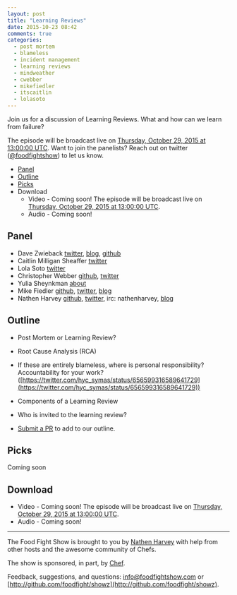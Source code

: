 ```yaml
---
layout: post
title: "Learning Reviews"
date: 2015-10-23 08:42
comments: true
categories:
  - post mortem
  - blameless
  - incident management
  - learning reviews
  - mindweather
  - cwebber
  - mikefiedler
  - itscaitlin
  - lolasoto
---
```


Join us for a discussion of Learning Reviews.  What and how can we learn from failure?

The episode will be broadcast live on [Thursday, October 29, 2015 at 13:00:00 UTC](http://everytimezone.com/#2015-10-29,60,cn3).  Want to join the panelists?  Reach out on twitter ([@foodfightshow](https://twitter.com/foodfightshow)) to let us know.

* [Panel](http://foodfightshow.org/2015/10/learning-reviews.html.html#panel)
* [Outline](http://foodfightshow.org/2015/10/learning-reviews.html.html#outline)
* [Picks](http://foodfightshow.org/2015/10/learning-reviews.html.html#picks)
* Download
  * Video - Coming soon!  The episode will be broadcast live on [Thursday, October 29, 2015 at 13:00:00 UTC](http://everytimezone.com/#2015-10-29,60,cn3).
  * Audio - Coming soon!

Panel<a name="panel"></a>
-----

* Dave Zwieback [twitter](https://twitter.com/mindweather), [blog](http://mindweather.com/), [github](https://github.com/mindweather)
* Caitlin Milligan Sheaffer [twitter](https://twitter.com/itscaitlin)
* Lola Soto [twitter](https://twitter.com/lolasoto)
* Christopher Webber [github](https://github.com/cwebberops), [twitter](https://twitter.com/cwebber)
* Yulia Sheynkman [about](https://about.me/yulias)
* Mike Fiedler [github](http://github.com/miketheman), [twitter](http://twitter.com/mikefiedler), [blog](http://www.miketheman.net)
* Nathen Harvey [github](http://github.com/nathenharvey), [twitter](http://twitter.com/nathenharvey), irc: nathenharvey, [blog](http://nathenharvey.com)

Outline<a name="outline"></a>
-------

* Post Mortem or Learning Review?
* Root Cause Analysis (RCA)
* If these are entirely blameless, where is personal responsibility? Accountability for your work? ([https://twitter.com/hyc_symas/status/656599316589641729](https://twitter.com/hyc_symas/status/656599316589641729))
* Components of a Learning Review
* Who is invited to the learning review?

* [Submit a PR](https://github.com/foodfight/showz/blob/master/scripts/episode-95-learning-reviews.md) to add to our outline.

Picks<a name="picks"></a>
-----

Coming soon

Download
--------
* Video - Coming soon!  The episode will be broadcast live on [Thursday, October 29, 2015 at 13:00:00 UTC](http://everytimezone.com/#2015-10-29,60,cn3).
* Audio - Coming soon!

<hr />

The Food Fight Show is brought to you by [Nathen Harvey](https://twitter.com/nathenharvey) with help from other hosts and the awesome community of Chefs.

The show is sponsored, in part, by [Chef](http://www.chef.io).

Feedback, suggestions, and questions:  [info@foodfightshow.com](mailto:info@foodfightshow.com) or  [http://github.com/foodfight/showz](http://github.com/foodfight/showz).
